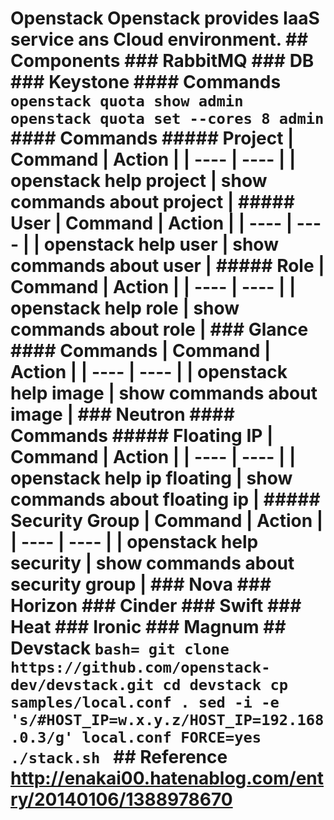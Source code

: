 # Openstack Openstack provides IaaS service ans Cloud environment. ## Components ### RabbitMQ ### DB ### Keystone #### Commands ``` openstack quota show admin openstack quota set --cores 8 admin ``` #### Commands ##### Project | Command | Action | | ---- | ---- | | openstack help project | show commands about project | ##### User | Command | Action | | ---- | ---- | | openstack help user | show commands about user | ##### Role | Command | Action | | ---- | ---- | | openstack help role | show commands about role | ### Glance #### Commands | Command | Action | | ---- | ---- | | openstack help image | show commands about image | ### Neutron #### Commands ##### Floating IP | Command | Action | | ---- | ---- | | openstack help ip floating | show commands about floating ip | ##### Security Group | Command | Action | | ---- | ---- | | openstack help security | show commands about security group | ### Nova ### Horizon ### Cinder ### Swift ### Heat ### Ironic ### Magnum ## Devstack ```bash= git clone https://github.com/openstack-dev/devstack.git cd devstack cp samples/local.conf . sed -i -e 's/#HOST_IP=w.x.y.z/HOST_IP=192.168.0.3/g' local.conf FORCE=yes ./stack.sh ``` ## Reference <http://enakai00.hatenablog.com/entry/20140106/1388978670>
